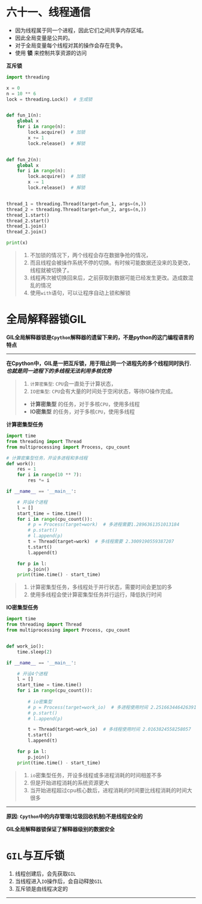 # 六十一、线程通信
* 因为线程属于同一个进程，因此它们之间共享内存区域。
* 因此全局变量是公共的。
* 对于全局变量每个线程对其的操作会存在竞争。
* 使用 **锁** 来控制共享资源的访问

**互斥锁**

```python
import threading

x = 0
n = 10 ** 6
lock = threading.Lock()  # 生成锁


def fun_1(n):
    global x
    for i in range(n):
        lock.acquire()  # 加锁
        x += 1
        lock.release()  # 解锁


def fun_2(n):
    global x
    for i in range(n):
        lock.acquire()  # 加锁
        x -= 1
        lock.release()  # 解锁


thread_1 = threading.Thread(target=fun_1, args=(n,))
thread_2 = threading.Thread(target=fun_2, args=(n,))
thread_1.start()
thread_2.start()
thread_1.join()
thread_2.join()

print(x)
```
> 1. 不加锁的情况下，两个线程会存在数据争抢的情况，
> 2. 而且线程会被操作系统不停的切换。有时候可能数据还没来的及更改，线程就被切换了。
> 3. 线程再次被切换回来后，之前获取到数据可能已经发生更改。造成数混乱的情况
> 4. 使用`with`语句，可以让程序自动上锁和解锁


# **全局解释器锁GIL**
**GIL全局解释器锁是`Cpython`解释器的遗留下来的，不是python的这门编程语言的特点**
****
**在Cpython中，GIL是一把互斥锁，用于阻止同一个进程先的多个线程同时执行.*也就是同一进程下的多线程无法利用多核优势***
> 1. `计算密集型`: `CPU`会一直处于计算状态，
> 2. `IO密集型`: `CPU`会有大量的时间处于空闲状态，等待IO操作完成。
> * **计算密集型** 的任务，对于多核`CPU`，使用多线程
> * **IO密集型** 的任务，对于多核`CPU`，使用多线程

**计算密集型任务**
```python
import time
from threading import Thread
from multiprocessing import Process, cpu_count

# 计算密集型任务，开设多进程和多线程
def work():
    res = 1
    for i in range(10 ** 7):
        res *= i

if __name__ == '__main__':

    # 开设4个进程
    l = []
    start_time = time.time()
    for i in range(cpu_count()):
        # p = Process(target=work)  # 多进程需要1.2896361351013184
        # p.start()
        # l.append(p)
        t = Thread(target=work)  # 多线程需要 2.3009190559387207
        t.start()
        l.append(t)

    for p in l:
        p.join()
    print(time.time() - start_time)
```
> 1. 计算密集型任务，多线程处于并行状态，需要时间会更加的多
> 2. 使用多线程会使计算密集型任务并行运行，降低执行时间

**IO密集型任务**
```python
import time
from threading import Thread
from multiprocessing import Process, cpu_count


def work_io():
    time.sleep(2)

if __name__ == '__main__':

    # 开设4个进程
    l = []
    start_time = time.time()
    for i in range(cpu_count()):
      
        # io密集型
        # p = Process(target=work_io)  # 多进程使用时间 2.2516634464263916
        # p.start()
        # l.append(p)

        t = Thread(target=work_io)  # 多线程使用时间 2.0163824558258057
        t.start()
        l.append(t)

    for p in l:
        p.join()
    print(time.time() - start_time)

```
> 1. `io`密集型任务，开设多线程或多进程消耗的时间相差不多
> 2. 但是开始进程消耗的系统资源更大
> 3. 当开始进程超过cpu核心数后，进程消耗的时间要比线程消耗的时间大很多

****
**原因: `Cpython`中的内存管理(垃圾回收机制)不是线程安全的**

**GIL全局解释器锁保证了解释器级别的数据安全**

# **`GIL`与互斥锁**
1. 线程创建后，会先获取`GIL`
2. 当线程进入`IO`操作后，会自动释放`GIL`
3. 互斥锁是由线程决定的
****




